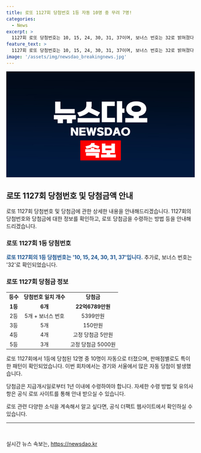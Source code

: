 ```yaml
---
title: 로또 1127회 당첨번호 1등 자동 10명 중 무려 7명!
categories:
  - News
excerpt: >
  1127회 로또 당첨번호는 10, 15, 24, 30, 31, 37이며, 보너스 번호는 32로 밝혀졌다. 1등 당첨자는 총 12명으로, 각각 22억6789만원의 상금을 획득했다. 자동 구매가 10명, 수동 구매가 2명으로 집계되었으며, 전국에서 가장 많은 당첨자를 배출한 지역은 경기와 서울로, 각각 4명과 3명의 자동 당첨자를 배출했다. 또한, 2등은 84게임, 3등은 3007게임, 4등은 14만5646게임, 5등은 244만3423게임이 당첨되었다.
feature_text: >
  1127회 로또 당첨번호는 10, 15, 24, 30, 31, 37이며, 보너스 번호는 32로 밝혀졌다. 1등 당첨자는 총 12명으로, 각각 22억6789만원의 상금을 획득했다. 자동 구매가 10명, 수동 구매가 2명으로 집계되었으며, 전국에서 가장 많은 당첨자를 배출한 지역은 경기와 서울로, 각각 4명과 3명의 자동 당첨자를 배출했다. 또한, 2등은 84게임, 3등은 3007게임, 4등은 14만5646게임, 5등은 244만3423게임이 당첨되었다.
image: '/assets/img/newsdao_breakingnews.jpg'
---
```


<p><img src="/assets/img/newsdao_breakingnews.jpg" alt="flaretime 속보" /></p>

<h2 data-ke-size="size26">로또 1127회 당첨번호 및 당첨금액 안내</h2>

<p data-ke-size="size16">로또 1127회 당첨번호 및 당첨금에 관한 상세한 내용을 안내해드리겠습니다. 1127회의 당첨번호와 당첨금에 대한 정보를 확인하고, 로또 당첨금을 수령하는 방법 등을 안내해 드리겠습니다.</p>

<h3><b>로또 1127회 1등 당첨번호</b></h3>

<p><b><span style="color: #1a5490;">로또 1127회의 1등 당첨번호는 '10, 15, 24, 30, 31, 37'입니다.</span></b> 추가로, 보너스 번호는 '32'로 확인되었습니다.</p>

<h3><b>로또 1127회 당첨금 정보</b></h3>

<table>
  <tr>
    <td style="text-align: center; height: 17px;"><b>등수</b></td>
    <td style="text-align: center; height: 17px;"><b>당첨번호 일치 개수</b></td>
    <td style="text-align: center; height: 17px;"><b>당첨금</b></td>
  </tr>
  <tr>
    <td style="text-align: center; height: 17px;"><b>1등</b></td>
    <td style="text-align: center; height: 17px;"><b>6개</b></td>
    <td style="text-align: center; height: 17px;"><b>22억6789만원</b></td>
  </tr>
  <tr>
    <td style="text-align: center; height: 17px;">2등</td>
    <td style="text-align: center; height: 17px;">5개 + 보너스 번호</td>
    <td style="text-align: center; height: 17px;">5399만원</td>
  </tr>
  <tr>
    <td style="text-align: center; height: 17px;">3등</td>
    <td style="text-align: center; height: 17px;">5개</td>
    <td style="text-align: center; height: 17px;">150만원</td>
  </tr>
  <tr>
    <td style="text-align: center; height: 17px;">4등</td>
    <td style="text-align: center; height: 17px;">4개</td>
    <td style="text-align: center; height: 17px;">고정 당첨금 5만원</td>
  </tr>
  <tr>
    <td style="text-align: center; height: 17px;">5등</td>
    <td style="text-align: center; height: 17px;">3개</td>
    <td style="text-align: center; height: 17px;">고정 당첨금 5000원</td>
  </tr>
</table>

<p data-ke-size="size16">로또 1127회에서 1등에 당첨된 12명 중 10명이 자동으로 터졌으며, 판매점별로도 특이한 패턴이 확인되었습니다. 이번 회차에서는 경기와 서울에서 많은 자동 당첨이 발생했습니다.</p>

<p data-ke-size="size16">당첨금은 지급개시일로부터 1년 이내에 수령하여야 합니다. 자세한 수령 방법 및 유의사항은 공식 로또 사이트를 통해 안내 받으실 수 있습니다.</p>

<p data-ke-size="size16">로또 관련 다양한 소식을 계속해서 알고 싶다면, 공식 더팩트 웹사이트에서 확인하실 수 있습니다.</p>

<hr>

<p data-ke-size="size16">&nbsp;</p>
실시간 뉴스 속보는, <a href="https://newsdao.kr" rel="dofollow">https://newsdao.kr</a>


